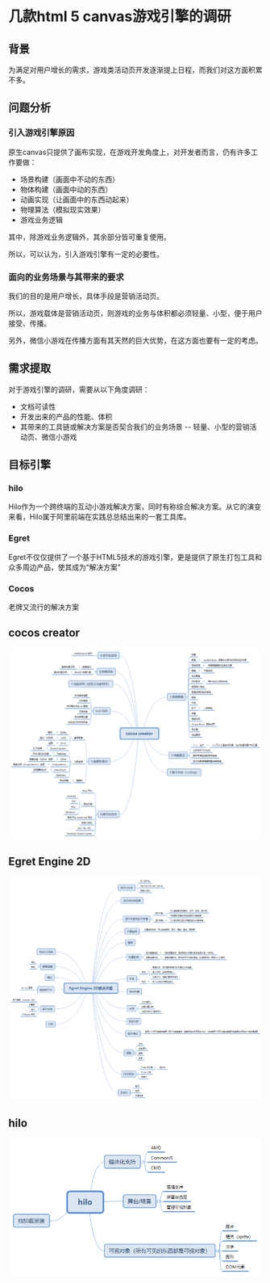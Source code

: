 # 几款html 5 canvas游戏引擎的调研

## 背景

为满足对用户增长的需求，游戏类活动页开发逐渐提上日程，而我们对这方面积累不多。

## 问题分析

### 引入游戏引擎原因

原生canvas只提供了画布实现，在游戏开发角度上，对开发者而言，仍有许多工作要做：

- 场景构建（画面中不动的东西）
- 物体构建（画面中动的东西）
- 动画实现（让画面中的东西动起来）
- 物理算法（模拟现实效果）
- 游戏业务逻辑

其中，除游戏业务逻辑外，其余部分皆可重复使用。

所以，可以认为，引入游戏引擎有一定的必要性。

### 面向的业务场景与其带来的要求

我们的目的是用户增长，具体手段是营销活动页。

所以，游戏载体是营销活动页，则游戏的业务与体积都必须轻量、小型，便于用户接受、传播。

另外，微信小游戏在传播方面有其天然的巨大优势，在这方面也要有一定的考虑。

## 需求提取

对于游戏引擎的调研，需要从以下角度调研：

- 文档可读性
- 开发出来的产品的性能、体积
- 其带来的工具链或解决方案是否契合我们的业务场景 -- 轻量、小型的营销活动页、微信小游戏

## 目标引擎

### hilo

Hilo作为一个跨终端的互动小游戏解决方案，同时有称综合解决方案。从它的演变来看，Hilo属于阿里前端在实践总总结出来的一套工具库。

### Egret

Egret不仅仅提供了一个基于HTML5技术的游戏引擎，更是提供了原生打包工具和众多周边产品，使其成为“解决方案”

### Cocos

老牌又流行的解决方案

## cocos creator

![](./imgs/20180506/cocos-creator.png)

## Egret Engine 2D

![](./imgs/20180506/Egret-Engine-2D.png)

## hilo

![](./imgs/20180506/hilo.png)


